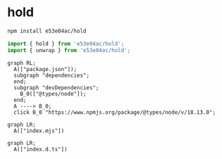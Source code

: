 # hold

~~~~~ sh
npm install e53e04ac/hold
~~~~~

~~~~~ mjs
import { hold } from 'e53e04ac/hold';
import { unwrap } from 'e53e04ac/hold';
~~~~~

~~~~~ mermaid
graph RL;
  A(["package.json"]);
  subgraph "dependencies";
  end;
  subgraph "devDependencies";
    B_0(["@types/node"]);
  end;
  A ----> B_0;
  click B_0 "https://www.npmjs.org/package/@types/node/v/18.13.0";
~~~~~

~~~~~ mermaid
graph LR;
  A(["index.mjs"])
~~~~~

~~~~~ mermaid
graph LR;
  A(["index.d.ts"])
~~~~~

